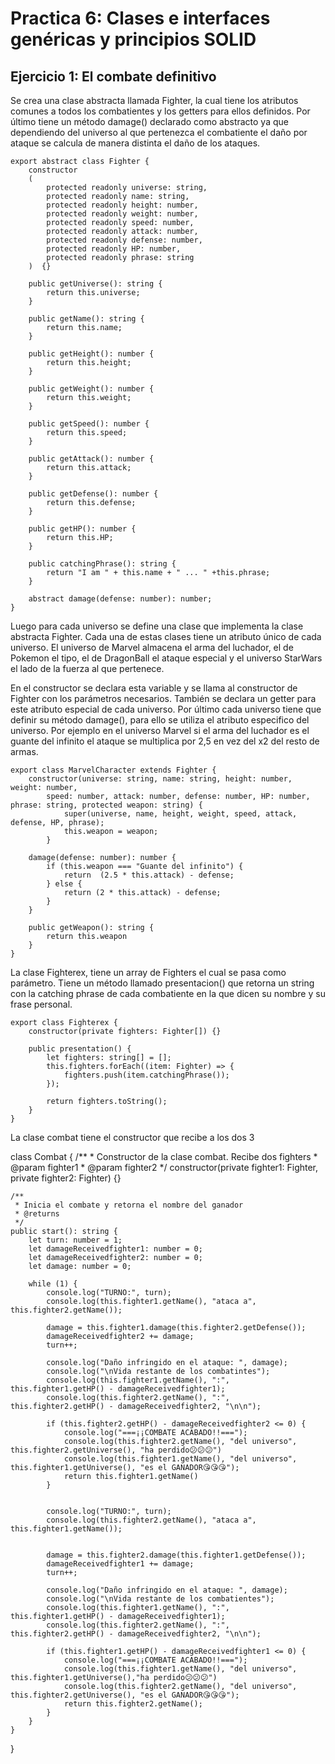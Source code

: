 # Practica 6: Clases e interfaces genéricas y principios SOLID

## Ejercicio 1: El combate definitivo

Se crea una clase abstracta llamada Fighter, la cual tiene los atributos comunes a todos los combatientes y los getters para ellos definidos. Por último tiene un método damage() declarado como abstracto ya que dependiendo del universo al que pertenezca el combatiente el daño por ataque se calcula de manera distinta el daño de los ataques.

    export abstract class Fighter {
        constructor
        (
            protected readonly universe: string,
            protected readonly name: string,
            protected readonly height: number,
            protected readonly weight: number,
            protected readonly speed: number,
            protected readonly attack: number,
            protected readonly defense: number,
            protected readonly HP: number,
            protected readonly phrase: string
        )  {}

        public getUniverse(): string {
            return this.universe;
        }

        public getName(): string {
            return this.name;
        }

        public getHeight(): number {
            return this.height;
        }

        public getWeight(): number {
            return this.weight;
        }

        public getSpeed(): number {
            return this.speed;
        }

        public getAttack(): number {
            return this.attack;
        }

        public getDefense(): number {
            return this.defense;
        }

        public getHP(): number {
            return this.HP;
        }

        public catchingPhrase(): string {
            return "I am " + this.name + " ... " +this.phrase;
        }

        abstract damage(defense: number): number;
    }

Luego para cada universo se define una clase que implementa la clase abstracta Fighter. Cada una de estas clases tiene un atributo único de cada universo. El universo de Marvel almacena el arma del luchador, el de Pokemon el tipo, el de DragonBall el ataque especial y el universo StarWars el lado de la fuerza al que pertenece.

En el constructor se declara esta variable y se llama al constructor de Fighter con los parámetros necesarios. También se declara un getter para este atributo especial de cada universo. Por último cada universo tiene que definir su método damage(), para ello se utiliza el atributo especifico del universo. Por ejemplo en el universo Marvel si el arma del luchador es el guante del infinito el ataque se multiplica por 2,5 en vez del x2 del resto de armas.

    export class MarvelCharacter extends Fighter {
        constructor(universe: string, name: string, height: number, weight: number,
            speed: number, attack: number, defense: number, HP: number, phrase: string, protected weapon: string) {
                super(universe, name, height, weight, speed, attack, defense, HP, phrase);
                this.weapon = weapon;
            }

        damage(defense: number): number {
            if (this.weapon === "Guante del infinito") {
                return  (2.5 * this.attack) - defense;
            } else {
                return (2 * this.attack) - defense;
            }
        }

        public getWeapon(): string {
            return this.weapon
        }
    }

La clase Fighterex, tiene un array de Fighters el cual se pasa como parámetro. Tiene un método llamado presentacion() que retorna un string con la catching phrase de cada combatiente en la que dicen su nombre y su frase personal.

    export class Fighterex {
        constructor(private fighters: Fighter[]) {}

        public presentation() {
            let fighters: string[] = [];
            this.fighters.forEach((item: Fighter) => {
                fighters.push(item.catchingPhrase());
            });

            return fighters.toString();
        }
    }

La clase combat tiene el constructor que recibe a los dos 3

class Combat {
    /**
     * Constructor de la clase combat. Recibe dos fighters
     * @param fighter1 
     * @param fighter2 
     */
    constructor(private fighter1: Fighter, private fighter2: Fighter) {}

    /**
     * Inicia el combate y retorna el nombre del ganador
     * @returns 
     */
    public start(): string {
        let turn: number = 1;
        let damageReceivedfighter1: number = 0;
        let damageReceivedfighter2: number = 0;
        let damage: number = 0;

        while (1) {
            console.log("TURNO:", turn);
            console.log(this.fighter1.getName(), "ataca a", this.fighter2.getName()); 

            damage = this.fighter1.damage(this.fighter2.getDefense());
            damageReceivedfighter2 += damage;
            turn++;

            console.log("Daño infringido en el ataque: ", damage);
            console.log("\nVida restante de los combatintes");
            console.log(this.fighter1.getName(), ":", this.fighter1.getHP() - damageReceivedfighter1);
            console.log(this.fighter2.getName(), ":", this.fighter2.getHP() - damageReceivedfighter2, "\n\n");
            
            if (this.fighter2.getHP() - damageReceivedfighter2 <= 0) {
                console.log("===¡¡COMBATE ACABADO!!===");
                console.log(this.fighter2.getName(), "del universo", this.fighter2.getUniverse(), "ha perdido😕😕😕")
                console.log(this.fighter1.getName(), "del universo", this.fighter1.getUniverse(), "es el GANADOR😘😘😘");
                return this.fighter1.getName()
            }


            console.log("TURNO:", turn);
            console.log(this.fighter2.getName(), "ataca a", this.fighter1.getName()); 


            damage = this.fighter2.damage(this.fighter1.getDefense());
            damageReceivedfighter1 += damage;
            turn++;

            console.log("Daño infringido en el ataque: ", damage);
            console.log("\nVida restante de los combatientes");
            console.log(this.fighter1.getName(), ":", this.fighter1.getHP() - damageReceivedfighter1);
            console.log(this.fighter2.getName(), ":", this.fighter2.getHP() - damageReceivedfighter2, "\n\n");

            if (this.fighter1.getHP() - damageReceivedfighter1 <= 0) {
                console.log("===¡¡COMBATE ACABADO!!===");
                console.log(this.fighter1.getName(), "del universo", this.fighter1.getUniverse(),"ha perdido😕😕😕")
                console.log(this.fighter2.getName(), "del universo", this.fighter2.getUniverse(), "es el GANADOR😘😘😘");
                return this.fighter2.getName();
            }
        }
    }
}